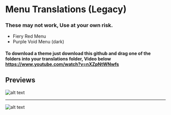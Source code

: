 # Menu Translations (Legacy)
### These may not work, Use at your own risk.

* Fiery Red Menu
* Purple Void Menu (dark)

#### To download a theme just download this github and drag one of the folders into your translations folder, Video below https://www.youtube.com/watch?v=nXZpNtWNwfs


## Previews
![alt text](https://raw.githubusercontent.com/DentyTxR/Dentys-SCPSL-Translation-Collection/main/Menu%20Translations/Legacy%20(Might%20not%20work)/Fiery%20Red%20Menu/previews/preview-1.png)
***
![alt text](https://raw.githubusercontent.com/DentyTxR/Dentys-SCPSL-Translation-Collection/main/Menu%20Translations/Legacy%20(Might%20not%20work)/Purple%20Void%20Menu%20(dark)/previews/preview-1.png)
